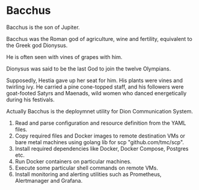 # Bacchus

Bacchus is the son of Jupiter.

Bacchus was the Roman god of agriculture, wine and fertility, 
equivalent to the Greek god Dionysus.

He is often seen with vines of grapes with him. 

Dionysus was said to be the last God to join the twelve Olympians.

Supposedly, Hestia gave up her seat for him. 
His plants were vines and twirling ivy. 
He carried a pine cone-topped staff, and his followers were goat-footed Satyrs 
and Maenads, wild women who danced energetically during his festivals.

Actually Bacchus is the deploymnet utility for Dion Communication System.

1. Read and parse configuration and resource definition from the YAML files.
2. Copy required files and Docker images to remote destination VMs or bare metal 
     machines using golang lib for scp "github.com/tmc/scp".
3. Install required dependencies like Docker, Docker Compose, Postgres etc.
4. Run Docker containers on particular machines.
5. Execute some particular shell commands on remote VMs.
6. Install monitoring and alerting utilities such as Prometheus, Alertmanager and Grafana.

